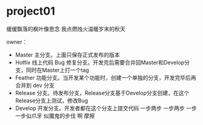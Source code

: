 # project01

缓缓飘落的枫叶像思念
我点燃烛火温暖岁末的秋天


owner：

- Master 主分支。上面只保存正式发布的版本
- Hotfix 线上代码 Bug 修复分支。开发完后需要合并回Master和Develop分支，同时在Master上打一个tag
- Feather 功能分支。当开发某个功能时，创建一个单独的分支，开发完毕后再合并到 dev 分支
- Release 分支。待发布分支，Release分支基于Develop分支创建，在这个Release分支上测试，修改Bug
- Develop 开发分支。开发者都在这个分支上提交代码
一步两步 一步两步 一步一步似爪牙 似魔鬼的步伐 啊 摩擦

